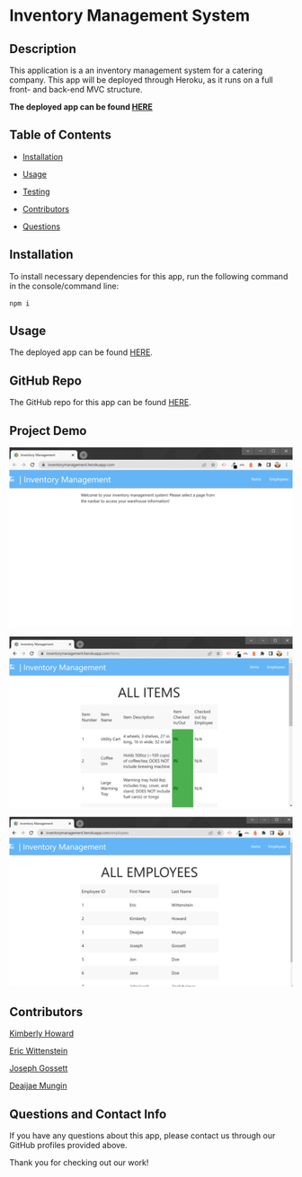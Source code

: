# **Inventory Management System**

## Description

This application is a an inventory management system for a catering company. This app will be deployed through Heroku, as it runs on a full front- and back-end MVC structure.

**The deployed app can be found [HERE](https://inventorymanagement.herokuapp.com/)**

## Table of Contents 

* [Installation](#installation)

* [Usage](#usage)

* [Testing](#testing)

* [Contributors](#contributors)

* [Questions](#questions)

## Installation

To install necessary dependencies for this app, run the following command in the console/command line:

```
npm i
```

## Usage

The deployed app can be found [HERE](https://inventorymanagement.herokuapp.com/).

## GitHub Repo

The GitHub repo for this app can be found [HERE](https://github.com/Howardk97/Inventory_Management).

## Project Demo

![demo1](assets\screenshot1.png)

![demo2](assets\screenshot2.png)

![demo3](assets\screenshot3.png)

## Contributors

[Kimberly Howard](https://github.com/Howardk97/)

[Eric Wittenstein](https://github.com/ericwittenstein)

[Joseph Gossett](https://github.com/Blackbolt001)

[Deaijae Mungin](https://github.com/OZ4Tech)

## Questions and Contact Info

If you have any questions about this app, please contact us through our GitHub profiles provided above.

Thank you for checking out our work!

<!-- EHW SIGNET
---------
    |
  -----
    |
---------
 -->

 
